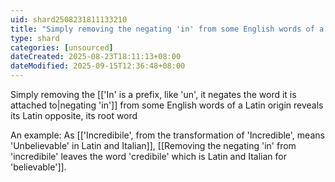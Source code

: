 ```yaml
---
uid: shard2508231811133210
title: "Simply removing the negating 'in' from some English words of a Latin origin reveals its Latin opposite, its root word"
type: shard
categories: [unsourced]
dateCreated: 2025-08-23T18:11:13+08:00
dateModified: 2025-09-15T12:36:48+08:00
---
```

Simply removing the [['In' is a prefix, like 'un', it negates the word it is attached to|negating 'in']] from some English words of a Latin origin reveals its Latin opposite, its root word

An example:
As [['Incredibile', from the transformation of 'Incredible', means 'Unbelievable' in Latin and Italian]], [[Removing the negating 'in' from 'incredibile' leaves the word 'credibile' which is Latin and Italian for 'believable']].